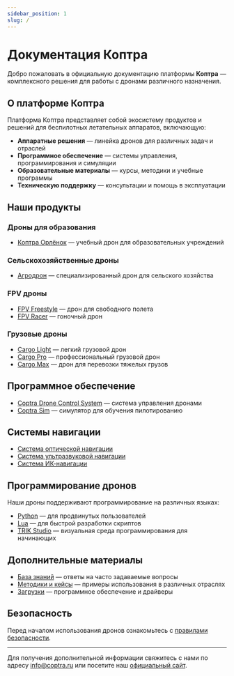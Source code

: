 ```yaml
---
sidebar_position: 1
slug: /
---
```


# Документация Коптра

Добро пожаловать в официальную документацию платформы **Коптра** — комплексного решения для работы с дронами различного назначения.

## О платформе Коптра

Платформа Коптра представляет собой экосистему продуктов и решений для беспилотных летательных аппаратов, включающую:

- **Аппаратные решения** — линейка дронов для различных задач и отраслей
- **Программное обеспечение** — системы управления, программирования и симуляции
- **Образовательные материалы** — курсы, методики и учебные программы
- **Техническую поддержку** — консультации и помощь в эксплуатации

## Наши продукты

### Дроны для образования
- [Коптра Орлёнок](/коптра-орлёнок) — учебный дрон для образовательных учреждений

### Сельскохозяйственные дроны
- [Агродрон](/агродрон) — специализированный дрон для сельского хозяйства

### FPV дроны
- [FPV Freestyle](/fpv-freestyle) — дрон для свободного полета
- [FPV Racer](/fpv-racer) — гоночный дрон

### Грузовые дроны
- [Cargo Light](/cargo-light) — легкий грузовой дрон
- [Cargo Pro](/cargo-pro) — профессиональный грузовой дрон
- [Cargo Max](/cargo-max) — дрон для перевозки тяжелых грузов

## Программное обеспечение

- [Coptra Drone Control System](/coptra-drone-control-system) — система управления дронами
- [Coptra Sim](/coptra-sim) — симулятор для обучения пилотированию

## Системы навигации

- [Система оптической навигации](/система-оптической-навигации)
- [Система ультразвуковой навигации](/система-уз-навигации)
- [Система ИК-навигации](/система-ик-навигации)

## Программирование дронов

Наши дроны поддерживают программирование на различных языках:
- [Python](/python) — для продвинутых пользователей
- [Lua](/lua) — для быстрой разработки скриптов
- [TRIK Studio](/trik-studio) — визуальная среда программирования для начинающих

## Дополнительные материалы

- [База знаний](/база-знаний) — ответы на часто задаваемые вопросы
- [Методики и кейсы](/методики-и-кейсы) — примеры использования в различных отраслях
- [Загрузки](/загрузки) — программное обеспечение и драйверы

## Безопасность

Перед началом использования дронов ознакомьтесь с [правилами безопасности](/безопасность).

---

Для получения дополнительной информации свяжитесь с нами по адресу info@coptra.ru или посетите наш [официальный сайт](https://coptra.ru).

